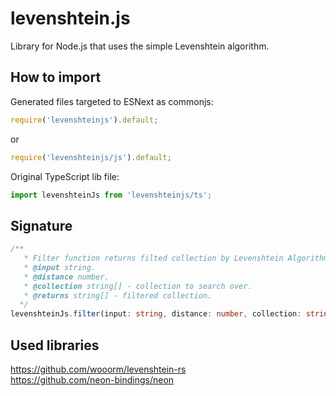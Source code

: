 # levenshtein.js

Library for Node.js that uses the simple Levenshtein algorithm.

## How to import

Generated files targeted to ESNext as commonjs:

```js
require('levenshteinjs').default;
```

or

```js
require('levenshteinjs/js').default;
```

Original TypeScript lib file:

```ts
import levenshteinJs from 'levenshteinjs/ts';
```

## Signature

```ts
/**
   * Filter function returns filted collection by Levenshtein Algorithm.
   * @input string.
   * @distance number.
   * @collection string[] - collection to search over.
   * @returns string[] - filtered collection.
  */
levenshteinJs.filter(input: string, distance: number, collection: string[]): string[];
```

## Used libraries

https://github.com/wooorm/levenshtein-rs  
https://github.com/neon-bindings/neon
